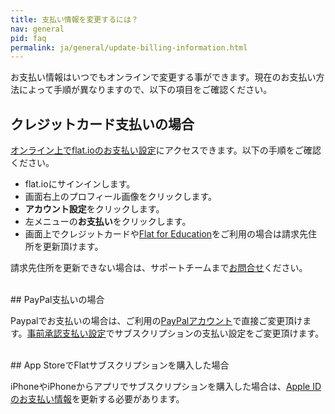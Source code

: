 ```yaml
---
title: 支払い情報を変更するには？
nav: general
pid: faq
permalink: ja/general/update-billing-information.html
---
```


お支払い情報はいつでもオンラインで変更する事ができます。現在のお支払い方法によって手順が異なりますので、以下の項目をご確認ください。

## クレジットカード支払いの場合

[オンライン上でflat.ioのお支払い設定](https://flat.io/settings/account/billing)にアクセスできます。以下の手順をご確認ください。

* flat.ioにサインインします。
* 画面右上のプロフィール画像をクリックします。
* **アカウント設定**をクリックします。
* 左メニューの**お支払い**をクリックします。
* 画面上でクレジットカードや[Flat for Education](https://flat.io/edu)をご利用の場合は請求先住所を更新頂けます。

請求先住所を更新できない場合は、サポートチームまで[お問合せ](https://flat.io/help/support)ください。

<br>
## PayPal支払いの場合

Paypalでお支払いの場合は、ご利用の[PayPalアカウント](https://www.paypal.com)で直接ご変更頂けます。[事前承認支払い設定](https://www.paypal.com/cgi-bin/customerprofileweb?cmd=_manage-paylist)でサブスクリプションの支払い設定をご変更頂けます。

<br>
## App StoreでFlatサブスクリプションを購入した場合

iPhoneやiPhoneからアプリでサブスクリプションを購入した場合は、[Apple IDのお支払い情報](https://support.apple.com/ja-jp/HT201266)を更新する必要があります。